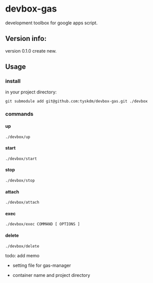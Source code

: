 # devbox-gas

development toolbox for google apps script.


## Version info:

version 0.1.0  create new.


## Usage

### install

in your project directory:

```shell
git submodule add git@github.com:tyskdm/devbox-gas.git ./devbox
```

### commands

#### up

```shell
./devbox/up
```

#### start

```shell
./devbox/start
```

#### stop

```shell
./devbox/stop
```

#### attach

```shell
./devbox/attach
```

#### exec

```shell
./devbox/exec COMMAND [ OPTIONS ]
```

#### delete

```shell
./devbox/delete
```


todo: add memo

- setting file for gas-manager

- container name and project directory



